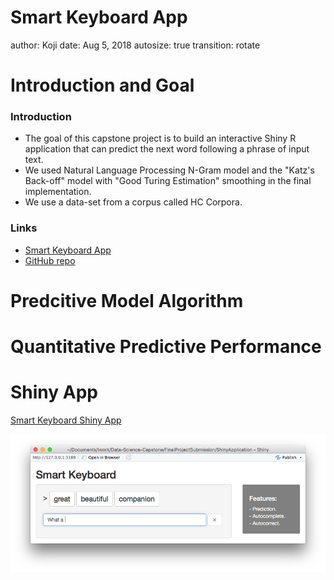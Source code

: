 <style>
.section .reveal .state-background {
        background: white;
}
.section .reveal h1,.section .reveal p {
        color: black;
        position: relative;
        top: 5%;
}
</style>

Smart Keyboard App
========================================================
author: Koji
date: Aug 5, 2018
autosize: true
transition: rotate


Introduction and Goal
========================================================

### Introduction
- The goal of this capstone project is to build an interactive Shiny R application that can predict the next word following a phrase of input text.
- We used Natural Language Processing N-Gram model and the "Katz's Back-off" model with "Good Turing Estimation" smoothing in the final implementation.
- We use a data-set from a corpus called HC Corpora.

### Links
- [Smart Keyboard App](https://dr-orange-jr.shinyapps.io/HealthImpactOfTornadoApp/)
- [GitHub repo](https://github.com/dr-orange/Data-Science-Capstone/tree/master/FinalProjectSubmission/ShinyApplication)

Predcitive Model Algorithm
========================================================


Quantitative Predictive Performance
========================================================


Shiny App
========================================================
[Smart Keyboard Shiny App](https://dr-orange-jr.shinyapps.io/HealthImpactOfTornadoApp/)

![](App_prediction.png)
